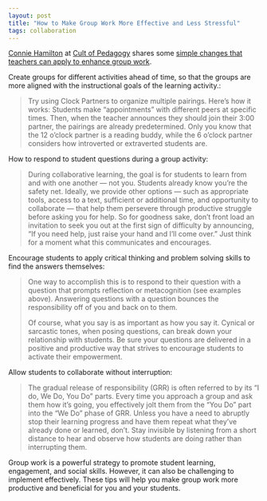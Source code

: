 ```yaml
---
layout: post
title: "How to Make Group Work More Effective and Less Stressful"
tags: collaboration
---
```


[Connie Hamilton](https://twitter.com/conniehamilton) at [Cult of Pedagogy](https://www.cultofpedagogy.com/) shares some [simple changes that teachers can apply to enhance group work](https://www.cultofpedagogy.com/group-work-17-tweaks/).

Create groups for different activities ahead of time, so that the groups are more aligned with the instructional goals of the learning activity.:

>Try using Clock Partners to organize multiple pairings. Here’s how it works: Students make “appointments” with different peers at specific times. Then, when the teacher announces they should join their 3:00 partner, the pairings are already predetermined. Only you know that the 12 o’clock partner is a reading buddy, while the 6 o’clock partner considers how introverted or extraverted students are. 

How to respond to student questions during a group activity:

>During collaborative learning, the goal is for students to learn from and with one another — not you. Students already know you’re the safety net. Ideally, we provide other options — such as appropriate tools, access to a text, sufficient or additional time, and opportunity to collaborate — that help them persevere through productive struggle before asking you for help. So for goodness sake, don’t front load an invitation to seek you out at the first sign of difficulty by announcing, “If you need help, just raise your hand and I’ll come over.” Just think for a moment what this communicates and encourages. 

Encourage students to apply critical thinking and problem solving skills to find the answers themselves:

>One way to accomplish this is to respond to their question with a question that prompts reflection or metacognition (see examples above). Answering questions with a question bounces the responsibility off of you and back on to them.
>
>Of course, what you say is as important as how you say it. Cynical or sarcastic tones, when posing questions, can break down your relationship with students. Be sure your questions are delivered in a positive and productive way that strives to encourage students to activate their empowerment.

Allow students to collaborate without interruption:

>The gradual release of responsibility (GRR) is often referred to by its “I do, We Do, You Do” parts. Every time you approach a group and ask them how it’s going, you effectively jolt them from the “You Do” part into the “We Do” phase of GRR. Unless you have a need to abruptly stop their learning progress and have them repeat what they’ve already done or learned, don’t. Stay invisible by listening from a short distance to hear and observe how students are doing rather than interrupting them. 

Group work is a powerful strategy to promote student learning, engagement, and social skills. However, it can also be challenging to implement effectively.  These tips will help you make group work more productive and beneficial for you and your students.